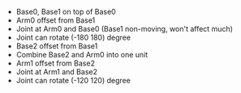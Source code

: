 - Base0, Base1 on top of Base0
- Arm0 offset from Base1
- Joint at Arm0 and Base0 (Base1 non-moving, won't affect much)
- Joint can rotate (-180 180) degree
- Base2 offset from Base1
- Combine Base2 and Arm0 into one unit
- Arm1 offset from Base2
- Joint at Arm1 and Base2
- Joint can rotate (-120 120) degree
